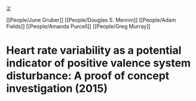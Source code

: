 [🇿](zotero://select/groups/5641742/items/UF4QXJ8C)

[[People/June Gruber]] [[People/Douglas S. Mennin]] [[People/Adam Fields]] [[People/Amanda Purcell]] [[People/Greg Murray]] 
# Heart rate variability as a potential indicator of positive valence system disturbance: A proof of concept investigation (2015)

